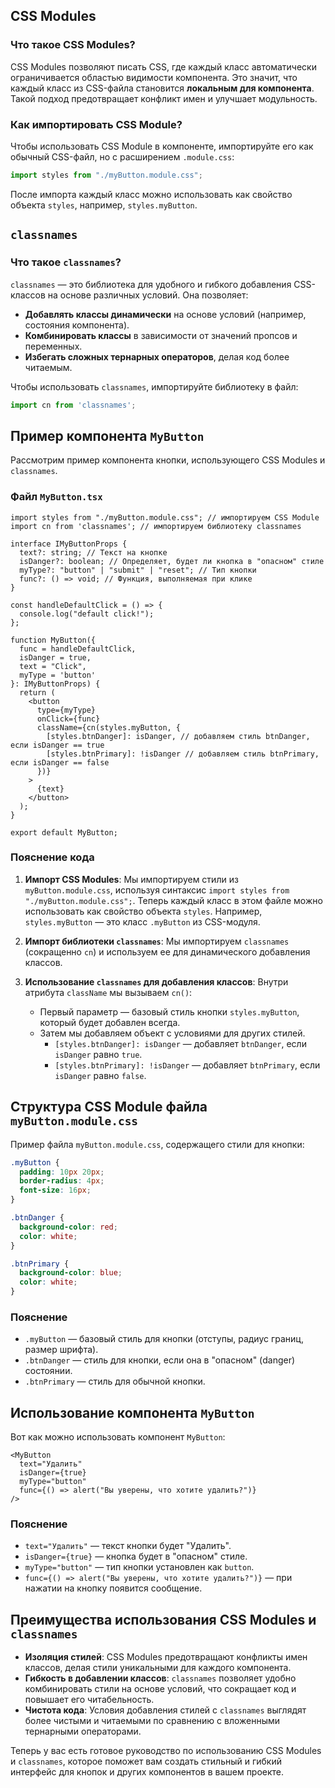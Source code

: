 ## CSS Modules

### Что такое CSS Modules?

CSS Modules позволяют писать CSS, где каждый класс автоматически ограничивается областью видимости компонента. Это значит, что каждый класс из CSS-файла становится **локальным для компонента**. Такой подход предотвращает конфликт имен и улучшает модульность.

### Как импортировать CSS Module?

Чтобы использовать CSS Module в компоненте, импортируйте его как обычный CSS-файл, но с расширением `.module.css`:

```javascript
import styles from "./myButton.module.css";
```

После импорта каждый класс можно использовать как свойство объекта `styles`, например, `styles.myButton`.

## `classnames`

### Что такое `classnames`?

`classnames` — это библиотека для удобного и гибкого добавления CSS-классов на основе различных условий. Она позволяет:

- **Добавлять классы динамически** на основе условий (например, состояния компонента).
- **Комбинировать классы** в зависимости от значений пропсов и переменных.
- **Избегать сложных тернарных операторов**, делая код более читаемым.

Чтобы использовать `classnames`, импортируйте библиотеку в файл:

```javascript
import cn from 'classnames';
```

## Пример компонента `MyButton`

Рассмотрим пример компонента кнопки, использующего CSS Modules и `classnames`.

### Файл `MyButton.tsx`

```tsx
import styles from "./myButton.module.css"; // импортируем CSS Module
import cn from 'classnames'; // импортируем библиотеку classnames

interface IMyButtonProps {
  text?: string; // Текст на кнопке
  isDanger?: boolean; // Определяет, будет ли кнопка в "опасном" стиле
  myType?: "button" | "submit" | "reset"; // Тип кнопки
  func?: () => void; // Функция, выполняемая при клике
}

const handleDefaultClick = () => {
  console.log("default click!");
};

function MyButton({
  func = handleDefaultClick,
  isDanger = true,
  text = "Click",
  myType = 'button'
}: IMyButtonProps) {
  return (
    <button
      type={myType}
      onClick={func}
      className={cn(styles.myButton, {
        [styles.btnDanger]: isDanger, // добавляем стиль btnDanger, если isDanger == true
        [styles.btnPrimary]: !isDanger // добавляем стиль btnPrimary, если isDanger == false
      })}
    >
      {text}
    </button>
  );
}

export default MyButton;
```

### Пояснение кода

1. **Импорт CSS Modules**: Мы импортируем стили из `myButton.module.css`, используя синтаксис `import styles from "./myButton.module.css";`. Теперь каждый класс в этом файле можно использовать как свойство объекта `styles`. Например, `styles.myButton` — это класс `.myButton` из CSS-модуля.

2. **Импорт библиотеки `classnames`**: Мы импортируем `classnames` (сокращенно `cn`) и используем ее для динамического добавления классов.

3. **Использование `classnames` для добавления классов**: Внутри атрибута `className` мы вызываем `cn()`:
   - Первый параметр — базовый стиль кнопки `styles.myButton`, который будет добавлен всегда.
   - Затем мы добавляем объект с условиями для других стилей.
     - `[styles.btnDanger]: isDanger` — добавляет `btnDanger`, если `isDanger` равно `true`.
     - `[styles.btnPrimary]: !isDanger` — добавляет `btnPrimary`, если `isDanger` равно `false`.

## Структура CSS Module файла `myButton.module.css`

Пример файла `myButton.module.css`, содержащего стили для кнопки:

```css
.myButton {
  padding: 10px 20px;
  border-radius: 4px;
  font-size: 16px;
}

.btnDanger {
  background-color: red;
  color: white;
}

.btnPrimary {
  background-color: blue;
  color: white;
}
```

### Пояснение
- `.myButton` — базовый стиль для кнопки (отступы, радиус границ, размер шрифта).
- `.btnDanger` — стиль для кнопки, если она в "опасном" (danger) состоянии.
- `.btnPrimary` — стиль для обычной кнопки.

## Использование компонента `MyButton`

Вот как можно использовать компонент `MyButton`:

```tsx
<MyButton
  text="Удалить"
  isDanger={true}
  myType="button"
  func={() => alert("Вы уверены, что хотите удалить?")}
/>
```

### Пояснение

- `text="Удалить"` — текст кнопки будет "Удалить".
- `isDanger={true}` — кнопка будет в "опасном" стиле.
- `myType="button"` — тип кнопки установлен как `button`.
- `func={() => alert("Вы уверены, что хотите удалить?")}` — при нажатии на кнопку появится сообщение.

## Преимущества использования CSS Modules и `classnames`

- **Изоляция стилей**: CSS Modules предотвращают конфликты имен классов, делая стили уникальными для каждого компонента.
- **Гибкость в добавлении классов**: `classnames` позволяет удобно комбинировать стили на основе условий, что сокращает код и повышает его читабельность.
- **Чистота кода**: Условия добавления стилей с `classnames` выглядят более чистыми и читаемыми по сравнению с вложенными тернарными операторами.

Теперь у вас есть готовое руководство по использованию CSS Modules и `classnames`, которое поможет вам создать стильный и гибкий интерфейс для кнопок и других компонентов в вашем проекте.

